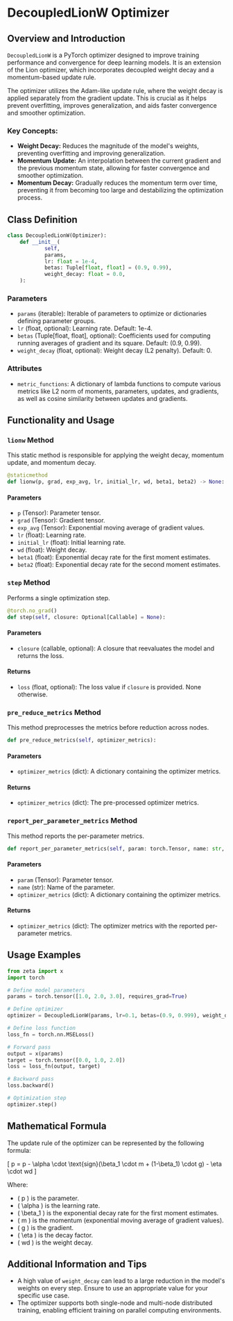 # DecoupledLionW Optimizer

## Overview and Introduction

`DecoupledLionW` is a PyTorch optimizer designed to improve training performance and convergence for deep learning models. It is an extension of the Lion optimizer, which incorporates decoupled weight decay and a momentum-based update rule. 

The optimizer utilizes the Adam-like update rule, where the weight decay is applied separately from the gradient update. This is crucial as it helps prevent overfitting, improves generalization, and aids faster convergence and smoother optimization.

### Key Concepts:

- **Weight Decay:** Reduces the magnitude of the model's weights, preventing overfitting and improving generalization.
- **Momentum Update:** An interpolation between the current gradient and the previous momentum state, allowing for faster convergence and smoother optimization.
- **Momentum Decay:** Gradually reduces the momentum term over time, preventing it from becoming too large and destabilizing the optimization process.

## Class Definition

```python
class DecoupledLionW(Optimizer):
    def __init__(
            self,
            params,
            lr: float = 1e-4,
            betas: Tuple[float, float] = (0.9, 0.99),
            weight_decay: float = 0.0,
    ):
```

### Parameters

- `params` (iterable): Iterable of parameters to optimize or dictionaries defining parameter groups.
- `lr` (float, optional): Learning rate. Default: 1e-4.
- `betas` (Tuple[float, float], optional): Coefficients used for computing running averages of gradient and its square. Default: (0.9, 0.99).
- `weight_decay` (float, optional): Weight decay (L2 penalty). Default: 0.

### Attributes

- `metric_functions`: A dictionary of lambda functions to compute various metrics like L2 norm of moments, parameters, updates, and gradients, as well as cosine similarity between updates and gradients.

## Functionality and Usage

### `lionw` Method

This static method is responsible for applying the weight decay, momentum update, and momentum decay.

```python
@staticmethod
def lionw(p, grad, exp_avg, lr, initial_lr, wd, beta1, beta2) -> None:
```

#### Parameters

- `p` (Tensor): Parameter tensor.
- `grad` (Tensor): Gradient tensor.
- `exp_avg` (Tensor): Exponential moving average of gradient values.
- `lr` (float): Learning rate.
- `initial_lr` (float): Initial learning rate.
- `wd` (float): Weight decay.
- `beta1` (float): Exponential decay rate for the first moment estimates.
- `beta2` (float): Exponential decay rate for the second moment estimates.

### `step` Method

Performs a single optimization step.

```python
@torch.no_grad()
def step(self, closure: Optional[Callable] = None):
```

#### Parameters

- `closure` (callable, optional): A closure that reevaluates the model and returns the loss.

#### Returns

- `loss` (float, optional): The loss value if `closure` is provided. None otherwise.

### `pre_reduce_metrics` Method

This method preprocesses the metrics before reduction across nodes.

```python
def pre_reduce_metrics(self, optimizer_metrics):
```

#### Parameters

- `optimizer_metrics` (dict): A dictionary containing the optimizer metrics.

#### Returns

- `optimizer_metrics` (dict): The pre-processed optimizer metrics.

### `report_per_parameter_metrics` Method

This method reports the per-parameter metrics.

```python
def report_per_parameter_metrics(self, param: torch.Tensor, name: str, optimizer_metrics: dict):
```

#### Parameters

- `param` (Tensor): Parameter tensor.
- `name` (str): Name of the parameter.
- `optimizer_metrics` (dict): A dictionary containing the optimizer metrics.

#### Returns

- `optimizer_metrics` (dict): The optimizer metrics with the reported per-parameter metrics.

## Usage Examples

```python
from zeta import x
import torch

# Define model parameters
params = torch.tensor([1.0, 2.0, 3.0], requires_grad=True)

# Define optimizer
optimizer = DecoupledLionW(params, lr=0.1, betas=(0.9, 0.999), weight_decay=0.01)

# Define loss function
loss_fn = torch.nn.MSELoss()

# Forward pass
output = x(params)
target = torch.tensor([0.0, 1.0, 2.0])
loss = loss_fn(output, target)

# Backward pass
loss.backward()

# Optimization step
optimizer.step()
```

## Mathematical Formula

The update rule of the optimizer can be represented by the following formula:

\[ p = p - \alpha \cdot \text{sign}(\beta_1 \cdot m + (1-\beta_1) \cdot g) - \eta \cdot wd \]

Where:

- \( p \) is the parameter.
- \( \alpha \) is the learning rate.
- \( \beta_1 \) is the exponential decay rate for the first moment estimates.
- \( m \) is the momentum (exponential moving average of gradient values).
- \( g \) is the gradient.
- \( \eta \) is the decay factor.
- \( wd \) is the weight decay.

## Additional Information and Tips

- A high value of `weight_decay` can lead to a large reduction in the model's weights on every step. Ensure to use an appropriate value for your specific use case.
- The optimizer supports both single-node and multi-node distributed training, enabling efficient training on parallel computing environments.
